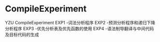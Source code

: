 # CompileExperiment
YZU CompileExperiment 
EXP1 -词法分析程序
EXP2 -预测分析程序和递归下降分析程序
EXP3 -优先分析表及优先函数的使用
EXP4 -语法制导翻译与中间代码及目标代码的生成
